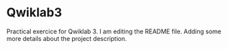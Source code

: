 # Qwiklab3
Practical exercice for Qwiklab 3.
I am editing the README file. Adding some more details about the project description.
